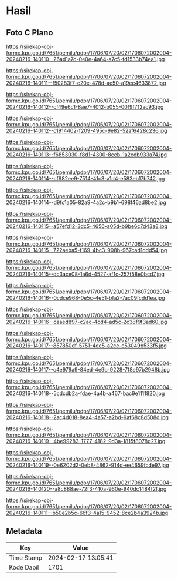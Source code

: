 # Hasil

## Foto C Plano

https://sirekap-obj-formc.kpu.go.id/7651/pemilu/pdpr/17/06/07/20/02/1706072002004-20240216-140110--26ad1a7d-0e0e-4a64-a7c5-fd1533b74ea1.jpg

https://sirekap-obj-formc.kpu.go.id/7651/pemilu/pdpr/17/06/07/20/02/1706072002004-20240216-140111--f50283f7-c20e-478d-ae50-a19ec4633872.jpg

https://sirekap-obj-formc.kpu.go.id/7651/pemilu/pdpr/17/06/07/20/02/1706072002004-20240216-140112--cf49e6c1-8ae7-4012-b055-00f9f712ac93.jpg

https://sirekap-obj-formc.kpu.go.id/7651/pemilu/pdpr/17/06/07/20/02/1706072002004-20240216-140112--c1914402-f209-495c-9e82-52af6428c236.jpg

https://sirekap-obj-formc.kpu.go.id/7651/pemilu/pdpr/17/06/07/20/02/1706072002004-20240216-140113--f6853030-f8d1-4300-8ceb-1a2cdb933a74.jpg

https://sirekap-obj-formc.kpu.go.id/7651/pemilu/pdpr/17/06/07/20/02/1706072002004-20240216-140114--cf982ee9-7514-41c3-a1d4-e583eb17b742.jpg

https://sirekap-obj-formc.kpu.go.id/7651/pemilu/pdpr/17/06/07/20/02/1706072002004-20240216-140114--d9fc1a05-82a9-4a2c-b9b1-698f46ad8be2.jpg

https://sirekap-obj-formc.kpu.go.id/7651/pemilu/pdpr/17/06/07/20/02/1706072002004-20240216-140115--a57efd12-3dc5-4656-a05d-b9be6c7d43a8.jpg

https://sirekap-obj-formc.kpu.go.id/7651/pemilu/pdpr/17/06/07/20/02/1706072002004-20240216-140115--722aeba5-f169-4bc3-908b-967cad1ddd54.jpg

https://sirekap-obj-formc.kpu.go.id/7651/pemilu/pdpr/17/06/07/20/02/1706072002004-20240216-140115--dc3ace08-1a6d-4527-af1c-257f58e0bcd7.jpg

https://sirekap-obj-formc.kpu.go.id/7651/pemilu/pdpr/17/06/07/20/02/1706072002004-20240216-140116--0cdce968-0e5c-4e51-bfa2-7ac09fcdd1ea.jpg

https://sirekap-obj-formc.kpu.go.id/7651/pemilu/pdpr/17/06/07/20/02/1706072002004-20240216-140116--caaed897-c2ac-4cd4-ad5c-2c38f9f3ad60.jpg

https://sirekap-obj-formc.kpu.go.id/7651/pemilu/pdpr/17/06/07/20/02/1706072002004-20240216-140117--857850df-5751-4de5-a2ce-e53049b533f5.jpg

https://sirekap-obj-formc.kpu.go.id/7651/pemilu/pdpr/17/06/07/20/02/1706072002004-20240216-140117--c4e979a9-84ed-4e9b-9228-7f8e97b2948b.jpg

https://sirekap-obj-formc.kpu.go.id/7651/pemilu/pdpr/17/06/07/20/02/1706072002004-20240216-140118--5cdcdb2a-fdae-4a4b-a467-bac9e1111820.jpg

https://sirekap-obj-formc.kpu.go.id/7651/pemilu/pdpr/17/06/07/20/02/1706072002004-20240216-140118--2ac4d018-8ea4-4a57-a2bd-9af68c8d508d.jpg

https://sirekap-obj-formc.kpu.go.id/7651/pemilu/pdpr/17/06/07/20/02/1706072002004-20240216-140119--4be99283-1777-4182-9d3a-1815f8078d27.jpg

https://sirekap-obj-formc.kpu.go.id/7651/pemilu/pdpr/17/06/07/20/02/1706072002004-20240216-140119--0e6202d2-0eb8-4862-914d-ee4659fcde97.jpg

https://sirekap-obj-formc.kpu.go.id/7651/pemilu/pdpr/17/06/07/20/02/1706072002004-20240216-140120--a8c888ae-72f3-410a-960e-940dc1484f2f.jpg

https://sirekap-obj-formc.kpu.go.id/7651/pemilu/pdpr/17/06/07/20/02/1706072002004-20240216-140111--b50e2b5c-66f3-4a15-9452-8ce2b4a3924b.jpg


## Metadata

| Key        | Value               |
| ---------- | ------------------- |
| Time Stamp | 2024-02-17 13:05:41 |
| Kode Dapil | 1701                |



